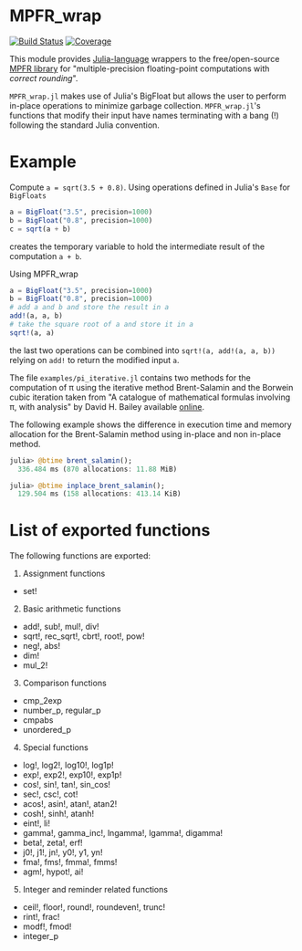# MPFR_wrap

[![Build Status](https://travis-ci.com/michele.zaffalon@gmail.com/MPFR_wrap.jl.svg?branch=master)](https://travis-ci.com/michele.zaffalon@gmail.com/MPFR_wrap.jl)
[![Coverage](https://codecov.io/gh/michele.zaffalon@gmail.com/MPFR_wrap.jl/branch/master/graph/badge.svg)](https://codecov.io/gh/michele.zaffalon@gmail.com/MPFR_wrap.jl)

This module provides [Julia-language](https://julialang.org) wrappers
to the free/open-source [MPFR library](https://www.mpfr.org/) for
"multiple-precision floating-point computations with _correct
rounding_".

`MPFR_wrap.jl` makes use of Julia's BigFloat but allows the user to
perform in-place operations to minimize garbage
collection. `MPFR_wrap.jl`'s functions that modify their input have
names terminating with a bang (!) following the standard Julia
convention.

# Example

Compute `a = sqrt(3.5 + 0.8)`. Using operations defined in Julia's
`Base` for `BigFloats`
```julia
a = BigFloat("3.5", precision=1000)
b = BigFloat("0.8", precision=1000)
c = sqrt(a + b)
```
creates the temporary variable to hold the intermediate result of the
computation `a + b`.

Using MPFR_wrap
```julia
a = BigFloat("3.5", precision=1000)
b = BigFloat("0.8", precision=1000)
# add a and b and store the result in a
add!(a, a, b)
# take the square root of a and store it in a
sqrt!(a, a)
```
the last two operations can be combined into `sqrt!(a, add!(a, a, b))`
relying on `add!` to return the modified input `a`.

The file ``examples/pi_iterative.jl`` contains two methods for the
computation of π using the iterative method Brent-Salamin and the
Borwein cubic iteration taken from "A catalogue of mathematical
formulas involving π, with analysis" by David H. Bailey available
[online](https://www.davidhbailey.com/dhbpapers/pi-formulas.pdf).

The following example shows the difference in execution time and
memory allocation for the Brent-Salamin method using in-place and non
in-place method.

```julia
julia> @btime brent_salamin();
  336.484 ms (870 allocations: 11.88 MiB)

julia> @btime inplace_brent_salamin();
  129.504 ms (158 allocations: 413.14 KiB)
```

# List of exported functions

The following functions are exported:

1. Assignment functions
  * set!
2. Basic arithmetic functions
  * add!, sub!, mul!, div!
  * sqrt!, rec_sqrt!, cbrt!, root!, pow!
  * neg!, abs!
  * dim!
  * mul_2!
3. Comparison functions
  * cmp_2exp
  * number_p, regular_p
  * cmpabs
  * unordered_p
4. Special functions
  * log!, log2!, log10!, log1p!
  * exp!, exp2!, exp10!, exp1p!
  * cos!, sin!, tan!, sin_cos!
  * sec!, csc!, cot!
  * acos!, asin!, atan!, atan2!
  * cosh!, sinh!, atanh!
  * eint!, li!
  * gamma!, gamma_inc!, lngamma!, lgamma!, digamma!
  * beta!, zeta!, erf!
  * j0!, j1!, jn!, y0!, y1, yn!
  * fma!, fms!, fmma!, fmms!
  * agm!, hypot!, ai!
5. Integer and reminder related functions
  * ceil!, floor!, round!, roundeven!, trunc!
  * rint!, frac!
  * modf!, fmod!
  * integer_p
